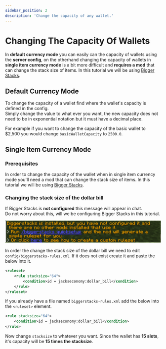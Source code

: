 ```yaml
---
sidebar_position: 2
description: 'Change the capacity of any wallet.'
---
```


# Changing The Capacity Of Wallets

In **default currency mode** you can easily can the capacity of wallets using the **server config**, on the otherhand changing the capacity of wallets in **single item currency mode** is a bit more difficult and **requires a mod** that can change the stack size of items. In this tutorial we will be using [Bigger Stacks](https://www.curseforge.com/minecraft/mc-mods/bigger-stacks).

## Default Currency Mode

To change the capacity of a wallet find where the wallet's capacity is defined in the config.\
Simply change the value to what ever you want, the new capacity does not need to be in exponential notation but it must have a decimal place.

For example if you want to change the capacity of the basic wallet to $2,500 you would change `basicWalletCapacity` to `2500.0`.

## Single Item Currency Mode

### Prerequisites

In order to change the capacity of the wallet when in single item currency mode you'll need a mod that can change the stack size of items. In this tutorial we will be using [Bigger Stacks](https://www.curseforge.com/minecraft/mc-mods/bigger-stacks).

### Changing the stack size of the dollar bill

If Bigger Stacks is **not configured** this message will appear in chat.\
Do not worry about this, will we be configuring Bigger Stacks in this tutorial.

![Bigger Stacks is not configured](./bigger_stacks_not_configured.png)

In order the change the stack size of the dollar bill we need to edit `config/biggerstacks-rules.xml`.
If it does not exist create it and paste the below into it.

```xml title='biggerstacks-rules.xml' showLineNumbers
<ruleset>
    <rule stacksize="64">
        <condition>id = jackseconomy:dollar_bill</condition>
    </rule>
</ruleset>
```

If you already have a file named `biggerstacks-rules.xml` add the below into the `<ruleset>` element.

```xml
<rule stacksize="64">
    <condition>id = jackseconomy:dollar_bill</condition>
</rule>
```

Now change `stacksize` to whatever you want. Since the wallet has **15 slots**, it's capacity will be **15 times the stacksize**.
